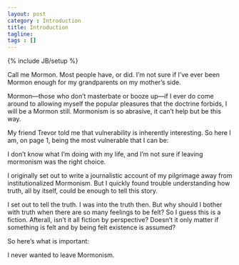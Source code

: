 ```yaml
---
layout: post
category : Introduction
title: Introduction
tagline:
tags : []
---
```

{% include JB/setup %}

Call me Mormon. Most people have, or did. I’m not sure if I’ve ever been Mormon enough for my grandparents on my mother’s side.

Mormon—those who don’t masterbate or booze up—if I ever do come around to allowing myself the popular pleasures that the doctrine forbids, I will be a Mormon still. Mormonism is so abrasive, it can’t help but be this way.

My friend Trevor told me that vulnerability is inherently interesting. So here I am, on page 1, being the most vulnerable that I can be: 

I don’t know what I’m doing with my life, and I’m not sure if leaving mormonism was the right choice.

I originally set out to write a journalistic account of my pilgrimage away from institutionalized Mormonism. But I quickly found trouble understanding how truth, all by itself, could be enough to tell this story.

I set out to tell the truth. I was into the truth then. But why should I bother with truth when there are so many feelings to be felt? So I guess this is a fiction. Afterall, isn’t it all fiction by perspective? Doesn’t it only matter if something is felt and by being felt existence is assumed?

So here’s what is important: 

I never wanted to leave Mormonism.

<!-- {% capture text %}...
<body>
  <div id="sidebar"> ... </div>
  <div id="main">
    |.{content}.|
  </div>
</body>
...{% endcapture %}
{% include JB/liquid_raw %} -->
